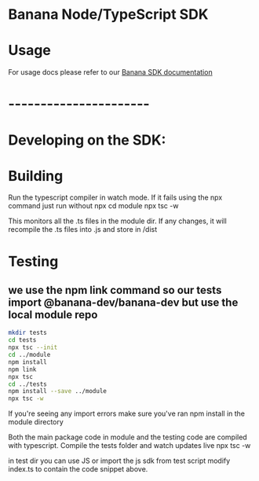 # Banana Node/TypeScript SDK

# Usage

For usage docs please refer to our [Banana SDK documentation](https://docs.banana.dev/banana-docs/core-concepts/sdks/node.js)

# ----------------------
# Developing on the SDK:

# Building
Run the typescript compiler in watch mode. If it fails using the npx command just run without npx
cd module
npx tsc -w

This monitors all the .ts files in the module dir. If any changes, it will recompile the .ts files into .js and store in /dist

# Testing
## we use the npm link command so our tests import @banana-dev/banana-dev but use the local module repo
```bash
mkdir tests
cd tests
npx tsc --init
cd ../module
npm install
npm link
npx tsc
cd ../tests
npm install --save ../module
npx tsc -w
```

If you're seeing any import errors make sure you've ran npm install in the module directory

Both the main package code in module and the testing code are compiled with typescript. Compile the tests folder and watch updates live
npx tsc -w 

in test dir you can use JS or import the js sdk from test script
modify index.ts to contain the code snippet above.
